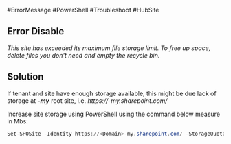 #ErrorMessage #PowerShell #Troubleshoot #HubSite

## Error Disable

*This site has exceeded its maximum file storage limit. To free up space, delete files you don't need and empty the recycle bin.*

## Solution

If tenant and site have enough storage available, this might be due lack of storage at ***-my*** root site, i.e. *https://<Domain>-my.sharepoint.com/*

Increase site storage using PowerShell using the command below measure in Mbs:

```powershell
Set-SPOSite -Identity https://<Domain>-my.sharepoint.com/ -StorageQuota 26214400
```